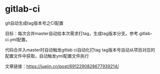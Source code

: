# gitlab-ci
git自动生成tag版本号之CI配置

目标：每次合并master自动给本次需求打tag，生成tag版本分支。参考.gitlab-ci.yml配置。

代码合并入master时自动触发gitlab ci自动化打tag
tag版本号自动从项目对应的配置文件中获取，自动触发yml配置文件执行

文章链接：https://juejin.cn/post/6912290828677939214/

